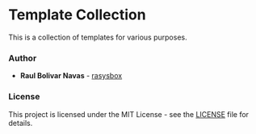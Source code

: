 # Template Collection

This is a collection of templates for various purposes.

### Author

- **Raul Bolivar Navas** - [rasysbox](https://github.com/raulrobinson/cqrs-clean-architecture-mapstruct-jpa)

### License

This project is licensed under the MIT License - see the [LICENSE](https://www.apache.org/licenses/LICENSE-2.0) file for details.